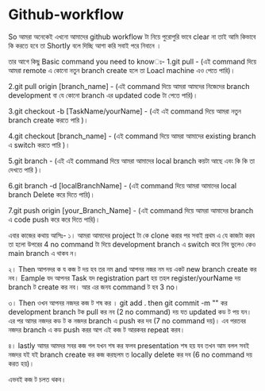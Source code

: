 # Github-workflow

So আমরা অনেকেই এখনো আমাদের github workflow টা নিয়ে পুরোপুরি ভাবে clear না তাই
আমি কিভাবে কি করতে হবে তা Shortly বলে দিচ্ছি আশা করি সবাই পরে নিবানে ।

তার আগে কিছু Basic command you need to knowঃ-
1.git pull - (এই command দিয়ে আমরা remote এ কোনো নতুন branch create হলে তা Loacl machine এও পেতে পারি)।

2.git pull origin [branch_name] - (এই command দিয়ে আমরা আমদের নিজেদের branch development বা যে কোনো branch এর updated code টা পেতে পারি)।

3.git checkout -b [TaskName/yourName] - (এই এই command দিয়ে আমরা নতুন branch create করতে পারি )।

4.git checkout [branch_name] - (এই command দিয়ে আমরা আমাদের existing branch এ switch করতে পারি )।

5.git branch - (এই এই command দিয়ে আমরা আমাদের local branch কয়টা আছে  এবং কি কি তা দেখতে পারি )।

6.git branch -d [localBranchName] - (এই command দিয়ে আমরা আমাদের local branch Delete করে দিতে পারি)।

7.git push origin [your_Branch_Name] - (এই command দিয়ে আমরা আমাদের  branch এ code push করে  করে দিতে পারি)।


এবার কাজের কথায় আসিঃ-
১। আমরা আমাদের project টা কে clone করার পর সবাই  প্রথম এ যে কাজটা করব তা হলো উপরের 4 no
command টা দিয়ে development branch এ switch করে নিব ভুলেও কেও main branch এ থাকব ন।

২। Then আপনদর ক য কজ ট দয় হব তর নম and আপনর নজর নম দয় একট new branch create কর নব। Eample 
যদ আপনর Task যদ registration part হয় তহল register/yourName দয় branch ট create কর নব। আর এর জনয command
ট হব 3 no। 

৩। Then ওখন আপনর নজদর কজ ট শষ কর ।  git add . then git commit -m "" কর 
development branch টক pull কর নব (2 no command) দয় যত  updated কড ট পয় যন। এর পর আমর নজদর কড ট ক নজদর branch এ push কর দব (7 no command দয়)। এব পরতবর নজদর branch এ কড push করর আগ এই কজ ট আরকবর repeat করব।

৪। lastly আমর আমদর সবর কজ গল যখন শষ কর ফলব presentation শষ হয় যব তখন আম বলল সবই নজদর  যই যই branch create কর কজ করছলম ত locally delete কর দব (6 no command দয় করত হয়)।

এভবই কজ ট চলত থকব।

